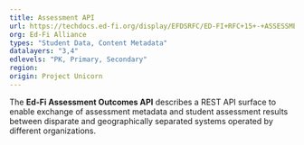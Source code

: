 ```yaml
---
title: Assessment API
url: https://techdocs.ed-fi.org/display/EFDSRFC/ED-FI+RFC+15+-+ASSESSMENT+OUTCOMES+API
org: Ed-Fi Alliance
types: "Student Data, Content Metadata"
datalayers: "3,4"
edlevels: "PK, Primary, Secondary"
region:
origin: Project Unicorn
---
```

The **Ed-Fi Assessment Outcomes API** describes a REST API surface to enable exchange of assessment metadata and student assessment results between disparate and geographically separated systems operated by different organizations. 
